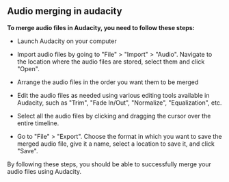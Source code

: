 ##  Audio merging in audacity


**To merge audio files in Audacity, you need to follow these steps:**

*  Launch Audacity on your computer
    
*  Import audio files by going to "File" > "Import" > "Audio". Navigate to the location where the audio files are stored, select them
   and click "Open".
    
*  Arrange the audio files in the order you want them 
to be merged 
    
*  Edit the audio files as needed using various editing tools available in Audacity, such as "Trim", "Fade In/Out", "Normalize", "Equalization", etc.
    
*  Select all the audio files by clicking and dragging the cursor over the entire timeline.
    
*  Go to "File" > "Export". Choose the format in which you want to save the merged audio file, give it a name, select a location to save it,
   and click "Save".
    

By following these steps, you should be able to successfully merge your audio files using Audacity.

